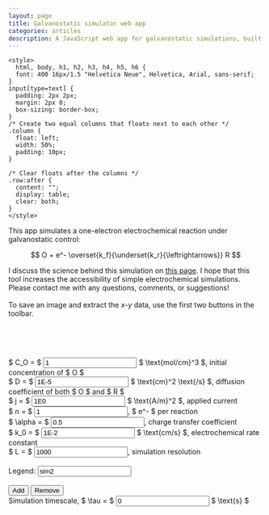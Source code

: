 ```yaml
---
layout: page
title: Galvanostatic simulator web app
categories: articles
description: A JavaScript web app for galvanostatic simulations, built with plotly.js
---
```


<html lang="en">
<head>
    <link rel="stylesheet" href="https://www.w3schools.com/w3css/4/w3.css">
    <script src="https://cdn.plot.ly/plotly-latest.min.js"></script>
    <script src="https://cdnjs.cloudflare.com/ajax/libs/mathjs/3.16.3/math.min.js"></script>
    <script src="/assets/galv_sim.js" type="text/javascript"></script>

    <style>
      html, body, h1, h2, h3, h4, h5, h6 {
      font: 400 16px/1.5 "Helvetica Neue", Helvetica, Arial, sans-serif;
    }
    input[type=text] {
      padding: 2px 2px;
      margin: 2px 0;
      box-sizing: border-box;
    }
    /* Create two equal columns that floats next to each other */
    .column {
      float: left;
      width: 50%;
      padding: 10px;
    }

    /* Clear floats after the columns */
    .row:after {
      content: "";
      display: table;
      clear: both;
    }
    </style>
</head>

<body>
  This app simulates a one-electron electrochemical
  reaction under galvanostatic control:

  $$ O + e^- \overset{k_f}{\underset{k_r}{\leftrightarrows}} R $$

  I discuss the science behind this simulation on
  <a href="/articles/2017/09/24/cyclic-voltammetry-web-app.html">this page</a>.
  I hope that this tool increases the accessibility of simple electrochemical simulations.
  Please contact me with any questions, comments, or suggestions!
  <br><br>
  To save an image and extract the <i>x-y</i> data, use the first two buttons
  in the toolbar.

  <br><br>
  <div id="galv_plot"><!-- Plotly chart will be drawn inside this DIV --></div>
  <br>
  $ C_O = $ <input type="text" id="conc" value="1"> $ \text{mol/cm}^3 $, initial concentration of $ O $ <br>
  $ D = $ <input type="text" id="D" value="1E-5"> $ \text{cm}^2 \text{/s} $, diffusion coefficient of both $ O $ and $ R $<br>
  $ j = $ <input type="text" id="j" value="1E0"> $ \text{A/m}^2 $, applied current <br>
  $ n = $ <input type="text" id="n" value="1">, $ e^- $ per reaction <br>
  $ \alpha = $ <input type="text" id="alpha" value="0.5">, charge transfer coefficient <br>
  $ k_0 = $ <input type="text" id="k0" value="1E-2"> $ \text{cm/s} $, electrochemical rate constant <br>
  $ L = $ <input type="text" id="L" value="1000">, simulation resolution <br>
  <br>

  <div class="row">
    <div class="column">
      Legend: <input type="text" id="legend" value="sim2"> <br>
      <br>
      <button id="addDataset" class="w3-btn w3-ripple w3-green">Add</button>
      <button id="removeDataset" class="w3-btn w3-ripple w3-green">Remove</button>
    </div>
    <div class="column">
      Simulation timescale,
      $ \tau = $ <input type="text" id="tau" value="0" class="field left" readonly> $ \text{s} $
      <br>
    </div>
  </div>
  <br><br>

  <script>
    galv_plotID = document.getElementById('galv_plot');

    // Initialize CV plot with IV curve generated using default values
    var result = galv_plot();
    var xdata = result[0];
    var ydata = result[1];

    var trace1 = {
      x: xdata,
      y: ydata,
      type: 'scatter',
      mode: 'lines',
      name: 'sim1',
      line: {
        width: 3
      }
    };

    var data = [trace1];

    var layout = {
      title: 'Galvanostatic simulation',
      xaxis: {
        title: 'Voltage (V vs O/O<sup>-</sup>)',
        showgrid: true,
        zeroline: false
      },
      yaxis: {
        title: 'A(dQ/dV) (Ah/V)',
        showgrid: true,
        zeroline: false
      },
      displaylogo: false,
      hovermode: 'closest'
    };

    Plotly.newPlot('galv_plot', data, layout);

    // Add button
    document.getElementById('addDataset').addEventListener('click', function() {
      // Get legend
      legendlabel = document.getElementById('legend').value;

      // Run simulation
      var result = galv_plot();
      var xdata = result[0];
      var ydata = result[1];

      var newline = {
        x: xdata,
        y: ydata,
        type: 'scatter',
        mode: 'lines',
        name: legendlabel,
        line: {
          width: 3
        }
      };

      // add data and update plot
      data.push(newline);
      Plotly.newPlot('galv_plot', data, layout);

      // update legend text box
      var simnum = data.length + 1;
      document.getElementById('legend').value = 'sim' + simnum.toString();
    });

    // Remove button
    document.getElementById('removeDataset').addEventListener('click', function() {
        // remove data and update plot
        data.pop();
        Plotly.newPlot('galv_plot', data, layout);

        // update legend text box
        var simnum = data.length + 1;
        document.getElementById('legend').value = 'sim' + simnum.toString();
    });

  </script>
</body>
